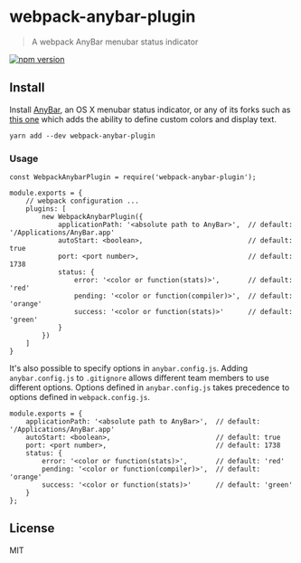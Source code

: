 # webpack-anybar-plugin

> A webpack AnyBar menubar status indicator

[![npm version](https://img.shields.io/npm/v/webpack-anybar-plugin.svg?style=flat-square)](https://www.npmjs.com/package/webpack-anybar-plugin)

## Install

Install [AnyBar](https://github.com/tonsky/AnyBar), an OS X menubar status indicator, or any of its forks such as [this one](https://github.com/sfsam/AnyBar) which adds the ability to define custom colors and display text.

```
yarn add --dev webpack-anybar-plugin
```

### Usage

```
const WebpackAnybarPlugin = require('webpack-anybar-plugin');

module.exports = {
    // webpack configuration ...
    plugins: [
        new WebpackAnybarPlugin({
            applicationPath: '<absolute path to AnyBar>',  // default: '/Applications/AnyBar.app'
            autoStart: <boolean>,                          // default: true
            port: <port number>,                           // default: 1738
            status: {
                error: '<color or function(stats)>',       // default: 'red'
                pending: '<color or function(compiler)>',  // default: 'orange'
                success: '<color or function(stats)>'      // default: 'green'
            }
        })
    ]
}
```

It's also possible to specify options in `anybar.config.js`. Adding `anybar.config.js` to `.gitignore` allows different team members to use different options. Options defined in `anybar.config.js` takes precedence to options defined in `webpack.config.js`.

```
module.exports = {
    applicationPath: '<absolute path to AnyBar>',  // default: '/Applications/AnyBar.app'
    autoStart: <boolean>,                          // default: true
    port: <port number>,                           // default: 1738
    status: {
        error: '<color or function(stats)>',       // default: 'red'
        pending: '<color or function(compiler)>',  // default: 'orange'
        success: '<color or function(stats)>'      // default: 'green'
    }
};
```

## License

MIT
